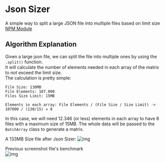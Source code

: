 # Json Sizer

A simple way to split a large JSON file into multiple files based on limit size
[NPM Module](https://www.npmjs.com/package/json-sizer)

## Algorithm Explanation

Given a large json file, we can split the file into multiple ones by using the `.split()` function.  
It will calculate the number of elements needed in each array of the matrix to not exceed the limit size.  
The calculation is pretty simple:

```
File Size: 130MB
File Elements: 107.000
Files Size Limit: 15MB

Elements in each array: File Elements / (File Size / Size Limit) -> 107000 / (130/15) = 8
```

In this case, we will need 12.346 (or less) elements in each array to have 8 files with a maximum size of 15MB.
The whole data will be passed to the `BatchArray` class to generate a matrix.

A 133MB Size file after Json Sizer:
![img](https://i.imgur.com/Gn0R9k2.png)

Previous screenshot file's benchmark  
![img](https://i.imgur.com/co0gW5Q.png)
